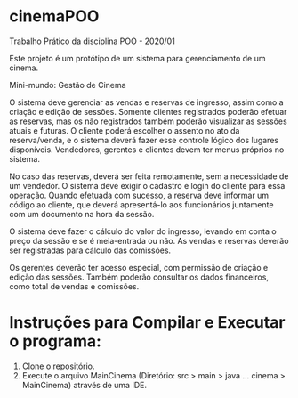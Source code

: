 # cinemaPOO
Trabalho Prático da disciplina POO - 2020/01

Este projeto é um protótipo de um sistema para gerenciamento de um cinema.

Mini-mundo: Gestão de Cinema

O sistema deve gerenciar as vendas e reservas de ingresso, assim como a criação e edição de sessões. Somente clientes registrados poderão efetuar as reservas, mas os não registrados também poderão visualizar as sessões atuais e futuras. O cliente poderá escolher o assento no ato da reserva/venda, e o sistema deverá fazer esse controle lógico dos lugares disponíveis. Vendedores, gerentes e clientes devem ter menus próprios no sistema. 

No caso das reservas, deverá ser feita remotamente, sem a necessidade de um vendedor. O sistema deve exigir o cadastro e login do cliente para essa operação. Quando efetuada com sucesso, a reserva deve informar um código ao cliente, que deverá apresentá-lo aos funcionários juntamente com um documento na hora da sessão.

O sistema deve fazer o cálculo do valor do ingresso, levando em conta o preço da sessão e se é meia-entrada ou não. As vendas e reservas deverão ser registradas para cálculo das comissões.

Os gerentes deverão ter acesso especial, com permissão de criação e edição das sessões. Também poderão consultar os dados financeiros, como total de vendas e comissões.


# Instruções para Compilar e Executar o programa:
1) Clone o repositório.
2) Execute o arquivo MainCinema (Diretório: src > main > java ... cinema > MainCinema) através de uma IDE.
